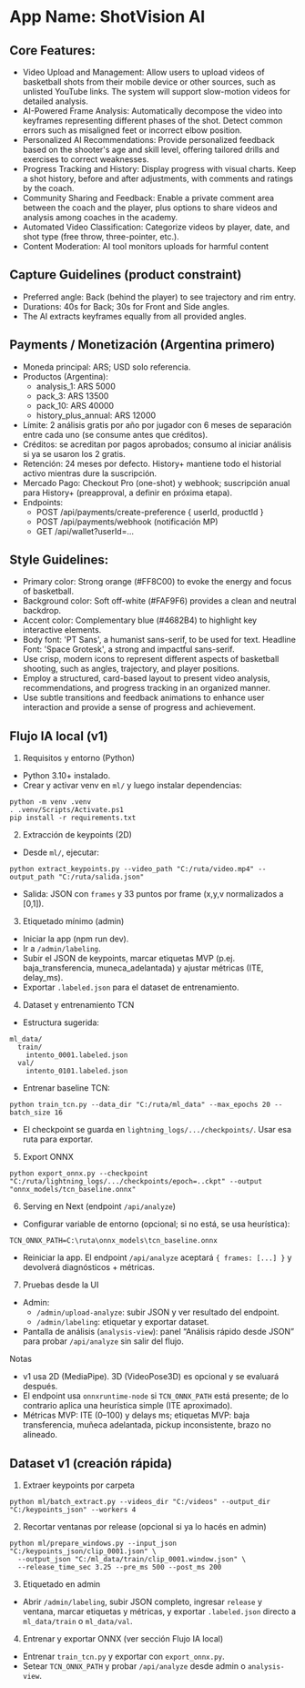 # **App Name**: ShotVision AI

## Core Features:

- Video Upload and Management: Allow users to upload videos of basketball shots from their mobile device or other sources, such as unlisted YouTube links. The system will support slow-motion videos for detailed analysis.
- AI-Powered Frame Analysis: Automatically decompose the video into keyframes representing different phases of the shot. Detect common errors such as misaligned feet or incorrect elbow position.
- Personalized AI Recommendations: Provide personalized feedback based on the shooter's age and skill level, offering tailored drills and exercises to correct weaknesses.
- Progress Tracking and History: Display progress with visual charts. Keep a shot history, before and after adjustments, with comments and ratings by the coach.
- Community Sharing and Feedback: Enable a private comment area between the coach and the player, plus options to share videos and analysis among coaches in the academy.
- Automated Video Classification: Categorize videos by player, date, and shot type (free throw, three-pointer, etc.).
- Content Moderation: AI tool monitors uploads for harmful content

## Capture Guidelines (product constraint)
- Preferred angle: Back (behind the player) to see trajectory and rim entry.
- Durations: 40s for Back; 30s for Front and Side angles.
- The AI extracts keyframes equally from all provided angles.

## Payments / Monetización (Argentina primero)

- Moneda principal: ARS; USD solo referencia.
- Productos (Argentina):
  - analysis_1: ARS 5000
  - pack_3: ARS 13500
  - pack_10: ARS 40000
  - history_plus_annual: ARS 12000
- Límite: 2 análisis gratis por año por jugador con 6 meses de separación entre cada uno (se consume antes que créditos).
- Créditos: se acreditan por pagos aprobados; consumo al iniciar análisis si ya se usaron los 2 gratis.
- Retención: 24 meses por defecto. History+ mantiene todo el historial activo mientras dure la suscripción.
- Mercado Pago: Checkout Pro (one-shot) y webhook; suscripción anual para History+ (preapproval, a definir en próxima etapa).
- Endpoints:
  - POST /api/payments/create-preference { userId, productId }
  - POST /api/payments/webhook (notificación MP)
  - GET  /api/wallet?userId=...

## Style Guidelines:

- Primary color: Strong orange (#FF8C00) to evoke the energy and focus of basketball.
- Background color: Soft off-white (#FAF9F6) provides a clean and neutral backdrop.
- Accent color: Complementary blue (#4682B4) to highlight key interactive elements.
- Body font: 'PT Sans', a humanist sans-serif, to be used for text. Headline Font: 'Space Grotesk', a strong and impactful sans-serif.
- Use crisp, modern icons to represent different aspects of basketball shooting, such as angles, trajectory, and player positions.
- Employ a structured, card-based layout to present video analysis, recommendations, and progress tracking in an organized manner.
- Use subtle transitions and feedback animations to enhance user interaction and provide a sense of progress and achievement.

## Flujo IA local (v1)

1) Requisitos y entorno (Python)
- Python 3.10+ instalado.
- Crear y activar venv en `ml/` y luego instalar dependencias:

```
python -m venv .venv
. .venv/Scripts/Activate.ps1
pip install -r requirements.txt
```

2) Extracción de keypoints (2D)
- Desde `ml/`, ejecutar:

```
python extract_keypoints.py --video_path "C:/ruta/video.mp4" --output_path "C:/ruta/salida.json"
```

- Salida: JSON con `frames` y 33 puntos por frame (x,y,v normalizados a [0,1]).

3) Etiquetado mínimo (admin)
- Iniciar la app (npm run dev).
- Ir a `/admin/labeling`.
- Subir el JSON de keypoints, marcar etiquetas MVP (p.ej. baja_transferencia, muneca_adelantada) y ajustar métricas (ITE, delay_ms).
- Exportar `.labeled.json` para el dataset de entrenamiento.

4) Dataset y entrenamiento TCN
- Estructura sugerida:
```
ml_data/
  train/
    intento_0001.labeled.json
  val/
    intento_0101.labeled.json
```
- Entrenar baseline TCN:
```
python train_tcn.py --data_dir "C:/ruta/ml_data" --max_epochs 20 --batch_size 16
```
- El checkpoint se guarda en `lightning_logs/.../checkpoints/`. Usar esa ruta para exportar.

5) Export ONNX
```
python export_onnx.py --checkpoint "C:/ruta/lightning_logs/.../checkpoints/epoch=..ckpt" --output "onnx_models/tcn_baseline.onnx"
```

6) Serving en Next (endpoint `/api/analyze`)
- Configurar variable de entorno (opcional; si no está, se usa heurística):
```
TCN_ONNX_PATH=C:\ruta\onnx_models\tcn_baseline.onnx
```
- Reiniciar la app. El endpoint `/api/analyze` aceptará `{ frames: [...] }` y devolverá diagnósticos + métricas.

7) Pruebas desde la UI
- Admin:
  - `/admin/upload-analyze`: subir JSON y ver resultado del endpoint.
  - `/admin/labeling`: etiquetar y exportar dataset.
- Pantalla de análisis (`analysis-view`): panel “Análisis rápido desde JSON” para probar `/api/analyze` sin salir del flujo.

Notas
- v1 usa 2D (MediaPipe). 3D (VideoPose3D) es opcional y se evaluará después.
- El endpoint usa `onnxruntime-node` si `TCN_ONNX_PATH` está presente; de lo contrario aplica una heurística simple (ITE aproximado).
- Métricas MVP: ITE (0–100) y delays ms; etiquetas MVP: baja transferencia, muñeca adelantada, pickup inconsistente, brazo no alineado.

## Dataset v1 (creación rápida)

1) Extraer keypoints por carpeta
```
python ml/batch_extract.py --videos_dir "C:/videos" --output_dir "C:/keypoints_json" --workers 4
```

2) Recortar ventanas por release (opcional si ya lo hacés en admin)
```
python ml/prepare_windows.py --input_json "C:/keypoints_json/clip_0001.json" \
  --output_json "C:/ml_data/train/clip_0001.window.json" \
  --release_time_sec 3.25 --pre_ms 500 --post_ms 200
```

3) Etiquetado en admin
- Abrir `/admin/labeling`, subir JSON completo, ingresar `release` y ventana, marcar etiquetas y métricas, y exportar `.labeled.json` directo a `ml_data/train` o `ml_data/val`.

4) Entrenar y exportar ONNX (ver sección Flujo IA local)
- Entrenar `train_tcn.py` y exportar con `export_onnx.py`.
- Setear `TCN_ONNX_PATH` y probar `/api/analyze` desde admin o `analysis-view`.